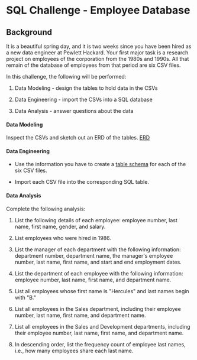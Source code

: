 # SQL Challenge - Employee Database



## Background

It is a beautiful spring day, and it is two weeks since you have been hired as a new data engineer at Pewlett Hackard. Your first major task is a research project on employees of the corporation from the 1980s and 1990s. All that remain of the database of employees from that period are six CSV files.

In this challenge, the following will be performed:

1. Data Modeling - design the tables to hold data in the CSVs

2. Data Engineering - import the CSVs into a SQL database

3. Data Analysis - answer questions about the data


#### Data Modeling

Inspect the CSVs and sketch out an ERD of the tables.
[ERD](SQLfiles/ERD.png)

#### Data Engineering

* Use the information you have to create a [table schema](SQLfiles/table_schemata.sql) for each of the six CSV files. 

* Import each CSV file into the corresponding SQL table.

#### Data Analysis

Complete the following analysis:

1. List the following details of each employee: employee number, last name, first name, gender, and salary.

2. List employees who were hired in 1986.

3. List the manager of each department with the following information: department number, department name, the manager's employee number, last name, first name, and start and end employment dates.

4. List the department of each employee with the following information: employee number, last name, first name, and department name.

5. List all employees whose first name is "Hercules" and last names begin with "B."

6. List all employees in the Sales department, including their employee number, last name, first name, and department name.

7. List all employees in the Sales and Development departments, including their employee number, last name, first name, and department name.

8. In descending order, list the frequency count of employee last names, i.e., how many employees share each last name.
